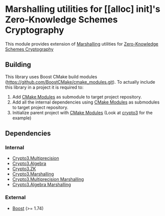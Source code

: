 # Marshalling utilities for [[alloc] init]'s Zero-Knowledge Schemes Cryptography

This module provides extension of [Marshalling](https://github.com/alloc-init/marshalling) utilities
for [Zero-Knowledge Schemes Cryptography](https://github.com/alloc-init/crypto3-zk)

## Building

This library uses Boost CMake build modules (https://github.com/BoostCMake/cmake_modules.git). To actually include this
library in a project it is required to:

1. Add [CMake Modules](https://github.com/BoostCMake/cmake_modules.git) as submodule to target project repository.
2. Add all the internal dependencies using [CMake Modules](https://github.com/BoostCMake/cmake_modules.git) as
   submodules to target project repository.
3. Initialize parent project with [CMake Modules](https://github.com/BoostCMake/cmake_modules.git) (Look
   at [crypto3](https://github.com/alloc-init/crypto3.git) for the example)

## Dependencies

### Internal

* [Crypto3.Multiprecision](https://github.com/alloc-init/crypto3-multiprecision.git)
* [Crypto3.Algebra](https://github.com/alloc-init/crypto3-algebra.git)
* [Crypto3.ZK](https://github.com/alloc-init/crypto3-zk.git)
* [Crypto3.Marshalling](https://github.com/alloc-init/marshalling)
* [Crypto3.Multiprecision Marshalling](https://github.com/alloc-init/crypto3-multiprecision-marshalling)
* [Crypto3.Algebra Marshalling](https://github.com/alloc-init/crypto3-algebra-marshalling)

### External

* [Boost](https://boost.org) (>= 1.74)